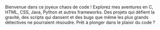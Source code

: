 Bienvenue dans ce joyeux chaos de code ! 
Explorez mes aventures en C, HTML, CSS, Java, Python et autres frameworks. 
Des projets qui défient la gravité, des scripts qui dansent et des bugs que même les plus grands détectives ne pourraient résoudre. 
Prêt à plonger dans le plaisir du code ?
